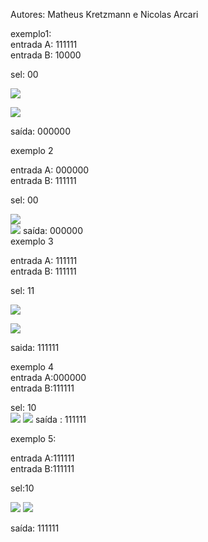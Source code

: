 Autores: Matheus Kretzmann e Nicolas Arcari

exemplo1:  
entrada A: 111111  
entrada B: 10000

sel: 00 

![](Capturar.PNG)

![](Capturar(1).PNG)

saída: 000000

exemplo 2 

entrada A: 000000  
entrada B: 111111

sel: 00

![](Capturar(2).PNG)  
![](Capturar(2)(1).PNG)
saída: 000000  
exemplo 3

entrada A: 111111  
entrada B: 111111

sel: 11

![](Capturar(3)(1).PNG)

![](Capturar(3)(2).PNG)


saida: 111111

exemplo 4  
entrada A:000000  
entrada B:111111

sel: 10  
![](Capturar(4)(1).PNG)
![](Capturar(4)(2).PNG)
saída : 111111

exemplo 5:

entrada A:111111  
entrada B:111111

sel:10

![](Capturar(5)(1).PNG)
![](Capturar(5)(2).PNG)

saída: 111111

